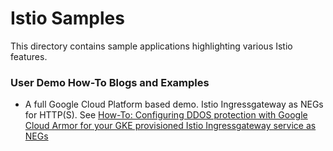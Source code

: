 # Istio Samples

This directory contains sample applications highlighting various Istio features.

### User Demo How-To Blogs and Examples
* A full Google Cloud Platform based demo. Istio Ingressgateway as NEGs for HTTP(S). See [How-To: Configuring DDOS protection with Google Cloud Armor for your GKE provisioned Istio Ingressgateway service as NEGs](https://medium.com/contino-engineering/configuring-ddos-protection-with-google-cloud-armor-for-your-gke-provisioned-istio-ingressgateway-a9e862dc1683)
